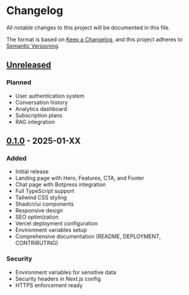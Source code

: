 # Changelog

All notable changes to this project will be documented in this file.

The format is based on [Keep a Changelog](https://keepachangelog.com/en/1.0.0/),
and this project adheres to [Semantic Versioning](https://semver.org/spec/v2.0.0.html).

## [Unreleased]

### Planned
- User authentication system
- Conversation history
- Analytics dashboard
- Subscription plans
- RAG integration

## [0.1.0] - 2025-01-XX

### Added
- Initial release
- Landing page with Hero, Features, CTA, and Footer
- Chat page with Botpress integration
- Full TypeScript support
- Tailwind CSS styling
- Shadcn/ui components
- Responsive design
- SEO optimization
- Vercel deployment configuration
- Environment variables setup
- Comprehensive documentation (README, DEPLOYMENT, CONTRIBUTING)

### Security
- Environment variables for sensitive data
- Security headers in Next.js config
- HTTPS enforcement ready

[unreleased]: https://github.com/tu-usuario/playgpt/compare/v0.1.0...HEAD
[0.1.0]: https://github.com/tu-usuario/playgpt/releases/tag/v0.1.0
